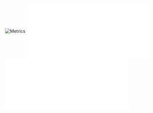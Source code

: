 <!--
[![Hits](https://hits.seeyoufarm.com/api/count/incr/badge.svg?url=https%3A%2F%2Fgithub.com%2Fmingrammer)](https://hits.seeyoufarm.com)
I am passionate about [Reinforcement Learning](https://en.wikipedia.org/wiki/Reinforcement_learning) and [Artificial (generic) Intelligence](https://en.wikipedia.org/wiki/Artificial_general_intelligence). After building [all sort of Internet Applications](https://www.linkedin.com/in/conradom) I am now engineering the present and the future tools to extract meaning from online retailers' offers. I am working also on a minimalistic parser for [Multilingual Incomplete & Abbreviated Dates](https://github.com/crgz/fuzzy_dates). Please let me know your thoughts regarding the technical approach.
[![mingrammer's github stats](https://github-readme-stats.vercel.app/api?username=crgz&count_private=true&show_icons=true)](https://github.com/anuraghazra/github-readme-stats)
-->
<img align="center" src="https://raw.githubusercontent.com/crgz/crgz/2a60dd548e8e94e31bfccf9aad25b78925caa565/github-metrics.svg" alt="Metrics" width="400">
<img align="center" src="/metrics.plugin.achievements.compact.svg" alt="Metrics" width="400">
<img align="center" src="/metrics.plugin.isocalendar.svg" alt="Metrics" width="400">


